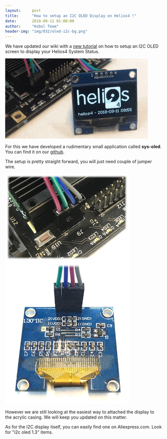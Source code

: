 ```yaml
---
layout:     post
title:      "How to setup an I2C OLED Display on Helios4 !"
date:       2018-09-11 01:00:00
author:     "Kobol Team"
header-img: "img/032/oled-i2c-bg.png"
---
```


We have updated our wiki with a [new tutorial](https://wiki.kobol.io/i2c/) on how to setup an I2C OLED screen to display your Helios4 System Status.

![System Stauts OLED](/img/032/sys-oled.gif)

For this we have developed a rudimentary small application called **sys-oled**. You can find it on our [github](https://github.com/kobol-io/sys-oled).

The setup is pretty straight forward, you will just need couple of jumper wire.

![Board Wiring](/img/032/wiring_02.jpeg)
![OLED Wiring](/img/032/wiring_01.jpeg)

However we are still looking at the easiest way to attached the display to the acrylic casing. We will keep you updated on this matter.

As for the I2C display itself, you can easily find one on Aliexpress.com. Look for "i2c oled 1.3" items.
